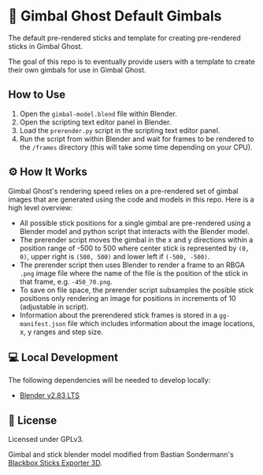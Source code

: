 # 👻 Gimbal Ghost Default Gimbals
The default pre-rendered sticks and template for creating pre-rendered sticks in Gimbal Ghost.

The goal of this repo is to eventually provide users with a template to create their own gimbals for use in Gimbal Ghost. 

## How to Use
1. Open the `gimbal-model.blend` file within Blender.
1. Open the scripting text editor panel in Blender.
1. Load the `prerender.py` script in the scripting text editor panel.
1. Run the script from within Blender and wait for frames to be rendered to the `/frames` directory (this will take some time depending on your CPU).

## ⚙️ How It Works
Gimbal Ghost's rendering speed relies on a pre-rendered set of gimbal images that are generated using the code and models in this repo. Here is a high level overview:
* All possible stick positions for a single gimbal are pre-rendered using a Blender model and python script that interacts with the Blender model.
* The prerender script moves the gimbal in the x and y directions within a position range of -500 to 500 where center stick is represented by `(0, 0)`, upper right is `(500, 500)` and lower left if `(-500, -500)`.
* The prerender script then uses Blender to render a frame to an RBGA `.png` image file where the name of the file is the position of the stick in that frame, e.g. `-450_70.png`.
* To save on file space, the prerender script subsamples the posible stick positions only rendering an image for positions in increments of 10 (adjustable in script).
* Information about the prerendered stick frames is stored in a `gg-manifest.json` file which includes information about the image locations, x, y ranges and step size.

## 💻 Local Development
The following dependencies will be needed to develop locally:
* [Blender v2.83 LTS](https://www.blender.org/download/lts/2-93/)

## 📝 License
Licensed under GPLv3.

Gimbal and stick blender model modified from Bastian Sondermann's [Blackbox Sticks Exporter 3D](https://github.com/bsondermann/BlackboxSticksExporter3D).